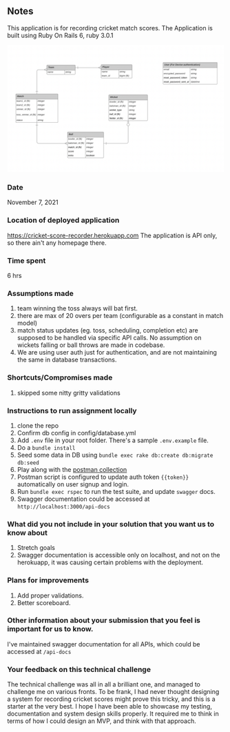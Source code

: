 ## Notes
This application is for recording cricket match scores.
The Application is built using Ruby On Rails 6, ruby 3.0.1

![ERD](./DatabaseERDiagramCricketScoreRecorder.png)

### Date
November 7, 2021

### Location of deployed application
https://cricket-score-recorder.herokuapp.com
The application is API only, so there ain't any homepage there.

### Time spent
6 hrs

### Assumptions made
1. team winning the toss always will bat first.
2. there are max of 20 overs per team (configurable as a constant in match model)
3. match status updates (eg. toss, scheduling, completion etc) are supposed to be handled via specific API calls. No assumption on wickets falling or ball throws are made in codebase.
4. We are using user auth just for authentication, and are not maintaining the same in database transactions.

### Shortcuts/Compromises made
1. skipped some nitty gritty validations

### Instructions to run assignment locally
1. clone the repo
2. Confirm db config in config/database.yml
3. Add `.env` file in your root folder. There's a sample `.env.example` file.
3. Do a `bundle install`
4. Seed some data in DB using `bundle exec rake db:create db:migrate db:seed`
5. Play along with the [postman collection](https://www.getpostman.com/collections/92f716c4fa7fd631d7e1)
6. Postman script is configured to update auth token `{{token}}` automatically on user signup and login.
7. Run `bundle exec rspec` to run the test suite, and update `swagger` docs.
8. Swagger documentation could be accessed at `http://localhost:3000/api-docs`

### What did you not include in your solution that you want us to know about
1. Stretch goals
2. Swagger documentation is accessible only on localhost, and not on the herokuapp, it was causing certain problems with the deployment.

### Plans for improvements
1. Add proper validations.
2. Better scoreboard.

### Other information about your submission that you feel is important for us to know.
I've maintained swagger documentation for all APIs, which could be accessed at `/api-docs`

### Your feedback on this technical challenge
The technical challenge was all in all a brilliant one, and managed to challenge me on various fronts.
To be frank, I had never thought designing a system for recording cricket scores might prove this tricky, and
this is a starter at the very best. I hope I have been able to showcase my testing, documentation and system design skills properly.
It required me to think in terms of how I could design an MVP, and think with that approach.
